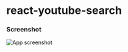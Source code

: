 # react-youtube-search

### Screenshot
![App screenshot](/blob/master/screenshots/image01.png?raw=true "Optional Title")
